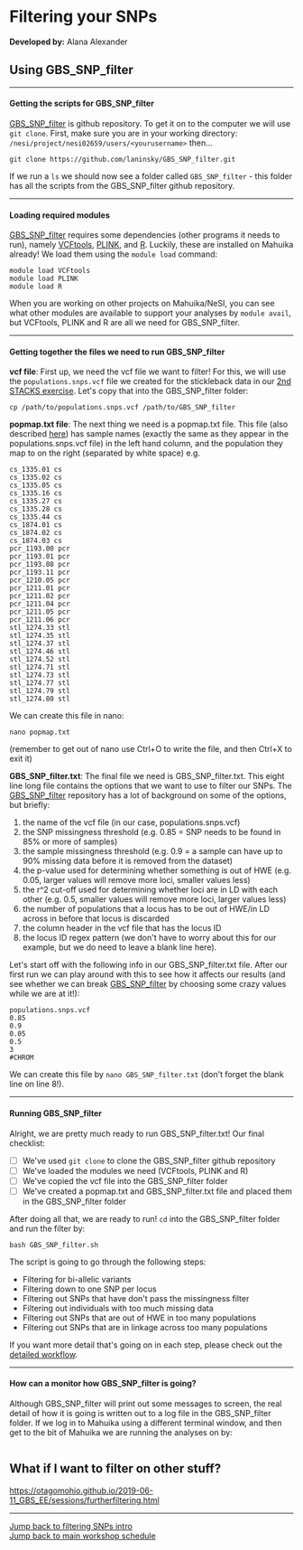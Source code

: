 # Filtering your SNPs
**Developed by:** Alana Alexander

## Using GBS_SNP_filter  

***

#### Getting the scripts for GBS_SNP_filter
[GBS_SNP_filter](https://github.com/laninsky/GBS_SNP_filter) is github repository. To get it on to the computer we will use `git clone`. First, make sure you are in your working directory: `/nesi/project/nesi02659/users/<yourusername>` then...
```
git clone https://github.com/laninsky/GBS_SNP_filter.git
```
If we run a `ls` we should now see a folder called `GBS_SNP_filter` - this folder has all the scripts from the GBS_SNP_filter github repository.  

***

#### Loading required modules
[GBS_SNP_filter](https://github.com/laninsky/GBS_SNP_filter) requires some dependencies (other programs it needs to run), namely [VCFtools](https://vcftools.github.io/index.html), [PLINK](https://www.cog-genomics.org/plink/2.0/), and [R](https://www.r-project.org/). Luckily, these are installed on Mahuika already! We load them using the `module load` command:
```
module load VCFtools
module load PLINK
module load R
```
When you are working on other projects on Mahuika/NeSI, you can see what other modules are available to support your analyses by `module avail`, but VCFtools, PLINK and R are all we need for GBS_SNP_filter.  

***

#### Getting together the files we need to run GBS_SNP_filter
**vcf file**: First up, we need the vcf file we want to filter! For this, we will use the `populations.snps.vcf` file we created for the stickleback data in our [2nd STACKS exercise](https://otagomohio.github.io/2019-06-11_GBS_EE/sessions/stacks_exerciseII_denovo.html). Let's copy that into the GBS_SNP_filter folder:
```
cp /path/to/populations.snps.vcf /path/to/GBS_SNP_filter
```

**popmap.txt file**: The next thing we need is a popmap.txt file. This file (also described [here](https://github.com/laninsky/GBS_SNP_filter#popmaptxt)) has sample names (exactly the same as they appear in the populations.snps.vcf file) in the left hand column, and the population they map to on the right (separated by white space) e.g.
```
cs_1335.01 cs
cs_1335.02 cs
cs_1335.05 cs
cs_1335.16 cs
cs_1335.27 cs
cs_1335.28 cs
cs_1335.44 cs
cs_1874.01 cs
cs_1874.02 cs
cs_1874.03 cs
pcr_1193.00 pcr
pcr_1193.01 pcr
pcr_1193.08 pcr
pcr_1193.11 pcr
pcr_1210.05 pcr
pcr_1211.01 pcr
pcr_1211.02 pcr
pcr_1211.04 pcr
pcr_1211.05 pcr
pcr_1211.06 pcr
stl_1274.33 stl
stl_1274.35 stl
stl_1274.37 stl
stl_1274.46 stl
stl_1274.52 stl
stl_1274.71 stl
stl_1274.73 stl
stl_1274.77 stl
stl_1274.79 stl
stl_1274.80 stl
```
We can create this file in nano:
```
nano popmap.txt
```
(remember to get out of nano use Ctrl+O to write the file, and then Ctrl+X to exit it)

**GBS_SNP_filter.txt**: The final file we need is GBS_SNP_filter.txt. This eight line long file contains the options that we want to use to filter our SNPs. The [GBS_SNP_filter](https://github.com/laninsky/GBS_SNP_filter#gbs_snp_filtertxt) repository has a lot of background on some of the options, but briefly:
1. the name of the vcf file (in our case, populations.snps.vcf)
2. the SNP missingness threshold (e.g. 0.85 = SNP needs to be found in 85% or more of samples) 
3. the sample missingness threshold (e.g. 0.9 = a sample can have up to 90% missing data before it is removed from the dataset)
4. the p-value used for determining whether something is out of HWE (e.g. 0.05, larger values will remove more loci, smaller values less)
5. the r^2 cut-off used for determining whether loci are in LD with each other (e.g. 0.5, smaller values will remove more loci, larger values less)
6. the number of populations that a locus has to be out of HWE/in LD across in before that locus is discarded
7. the column header in the vcf file that has the locus ID
8. the locus ID regex pattern (we don't have to worry about this for our example, but we do need to leave a blank line here).

Let's start off with the following info in our GBS_SNP_filter.txt file. After our first run we can play around with this to see how it affects our results (and see whether we can break [GBS_SNP_filter](https://github.com/laninsky/GBS_SNP_filter) by choosing some crazy values while we are at it!):
```
populations.snps.vcf
0.85
0.9
0.05
0.5
3
#CHROM

```
We can create this file by `nano GBS_SNP_filter.txt` (don't forget the blank line on line 8!).

***

#### Running GBS_SNP_filter
Alright, we are pretty much ready to run GBS_SNP_filter.txt! Our final checklist:
- [ ] We've used `git clone` to clone the GBS_SNP_filter github repository
- [ ] We've loaded the modules we need (VCFtools, PLINK and R)
- [ ] We've copied the vcf file into the GBS_SNP_filter folder
- [ ] We've created a popmap.txt and GBS_SNP_filter.txt file and placed them in the GBS_SNP_filter folder

After doing all that, we are ready to run! `cd` into the GBS_SNP_filter folder and run the filter by:
```
bash GBS_SNP_filter.sh
```

The script is going to go through the following steps:
* Filtering for bi-allelic variants 
* Filtering down to one SNP per locus
* Filtering out SNPs that have don't pass the missingness filter
* Filtering out individuals with too much missing data
* Filtering out SNPs that are out of HWE in too many populations
* Filtering out SNPs that are in linkage across too many populations 

If you want more detail that's going on in each step, please check out the [detailed workflow](https://github.com/laninsky/GBS_SNP_filter#detailed-workflow).

***

#### How can a monitor how GBS_SNP_filter is going?
Although GBS_SNP_filter will print out some messages to screen, the real detail of how it is going is written out to a log file in the GBS_SNP_filter folder. If we log in to Mahuika using a different terminal window, and then get to the bit of Mahuika we are running the analyses on by:
```

```


## What if I want to filter on other stuff?
https://otagomohio.github.io/2019-06-11_GBS_EE/sessions/furtherfiltering.html

---
[Jump back to filtering SNPs intro](https://otagomohio.github.io/2019-06-11_GBS_EE/sessions/filteringSNPs.html)  
[Jump back to main workshop schedule](https://otagomohio.github.io/2019-06-11_GBS_EE/)
